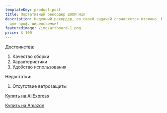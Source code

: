 ```yaml
---
templateKey: product-post
title: Портативный рекордер ZOOM H1n
description: Надежный рекордер, со своей задачей справляется отлично. Подойдет
  для проф. видеосъемки!
featuredimage: /img/artboard-1.png
price: $ 100
---
```

Достоинства:

1. Качество сборки
2. Характеристики
3. Удобство использования

Недостатки:

1. Отсутствие ветрозащиты

<a href="http://shp.pub/69uzfi" target="_blank" rel="noreferrer">Купить на AliExpress</a>

<a href="https://amzn.to/3d5Pczx" target="_blank" rel="noreferrer">Купить на Amazon</a>